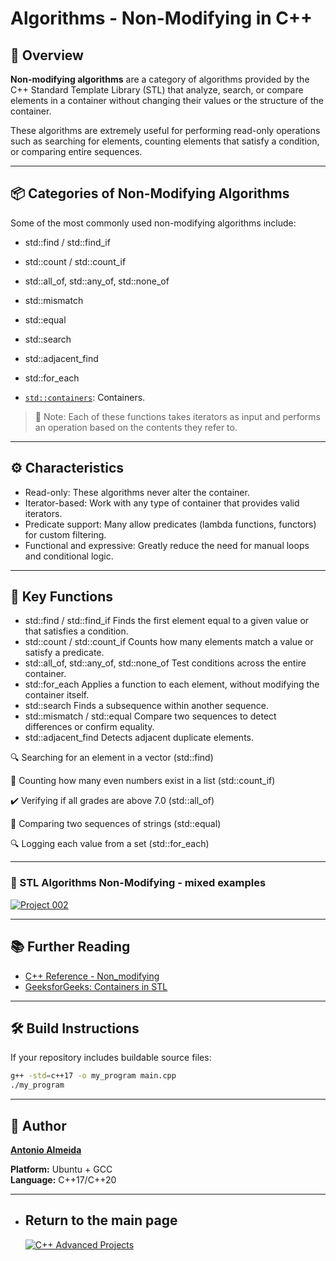 # Algorithms - Non-Modifying in C++

## 🧾 Overview

**Non-modifying algorithms** are a category of algorithms provided by the C++ Standard Template Library (STL) that analyze, search, or compare elements in a container without changing their values or the structure of the container.

These algorithms are extremely useful for performing read-only operations such as searching for elements, counting elements that satisfy a condition, or comparing entire sequences.

---

## 📦 Categories of Non-Modifying Algorithms

Some of the most commonly used non-modifying algorithms include:
 - std::find / std::find_if
 - std::count / std::count_if
 - std::all_of, std::any_of, std::none_of
 - std::mismatch
 - std::equal
 - std::search
 - std::adjacent_find
 - std::for_each

- [`std::containers`](https://en.cppreference.com/w/cpp/container.html): Containers.

> 🔎 Note: Each of these functions takes iterators as input and performs an operation based on the contents they refer to.

---

## ⚙️ Characteristics

- Read-only: These algorithms never alter the container.
- Iterator-based: Work with any type of container that provides valid iterators.
- Predicate support: Many allow predicates (lambda functions, functors) for custom filtering.
- Functional and expressive: Greatly reduce the need for manual loops and conditional logic.

---

## 📌 Key Functions

- std::find / std::find_if
  Finds the first element equal to a given value or that satisfies a condition.
- std::count / std::count_if
  Counts how many elements match a value or satisfy a predicate.
- std::all_of, std::any_of, std::none_of
  Test conditions across the entire container.
- std::for_each
  Applies a function to each element, without modifying the container itself.
- std::search
  Finds a subsequence within another sequence.
- std::mismatch / std::equal
  Compare two sequences to detect differences or confirm equality.
- std::adjacent_find
  Detects adjacent duplicate elements.

🔍 Searching for an element in a vector (std::find)

🔢 Counting how many even numbers exist in a list (std::count_if)

✔️ Verifying if all grades are above 7.0 (std::all_of)

🔁 Comparing two sequences of strings (std::equal)

🔍 Logging each value from a set (std::for_each)

---

### 📘 STL Algorithms Non-Modifying - mixed examples
[![Project 002](https://img.shields.io/badge/Algorithms_Non_Modifying-Mixed_examples-blue?style=for-the-badge)](https://github.com/alfecjo/Cplus_plus_Advanced/tree/main/archives/module/003_STL-AlgorithmsNonModifying/mixed)

---

## 📚 Further Reading

- [C++ Reference - Non_modifying](https://en.cppreference.com/w/cpp/container)
- [GeeksforGeeks: Containers in STL](https://www.geeksforgeeks.org/associative-containers-the-c-standard-template-library-stl/)

---

## 🛠️ Build Instructions

If your repository includes buildable source files:
```bash
g++ -std=c++17 -o my_program main.cpp
./my_program

```
---

## 👤 Author
**[Antonio Almeida](https://alfecjo.github.io/)**

**Platform:** Ubuntu + GCC  
**Language:** C++17/C++20  

---

- ## Return to the main page
  [![C++ Advanced Projects](https://img.shields.io/badge/C++_Advanced-000000?style=for-the-badge&logo=github&logoColor=white)](https://github.com/alfecjo/Cplus_plus_Advanced/tree/main/archives/module)
